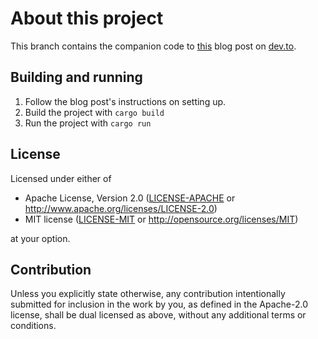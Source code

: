 # About this project
This branch contains the companion code to [this](https://dev.to/lcsfelix/using-rust-blurz-to-capture-bluetooth-messages-9f-temp-slug-3838740/) blog post on [dev.to](https://dev.to/).

## Building and running
1. Follow the blog post's instructions on setting up.
2. Build the project with `cargo build`
3. Run the project with `cargo run`

## License

Licensed under either of

 * Apache License, Version 2.0
   ([LICENSE-APACHE](LICENSE-APACHE) or http://www.apache.org/licenses/LICENSE-2.0)
 * MIT license
   ([LICENSE-MIT](LICENSE-MIT) or http://opensource.org/licenses/MIT)

at your option.

## Contribution

Unless you explicitly state otherwise, any contribution intentionally submitted
for inclusion in the work by you, as defined in the Apache-2.0 license, shall be
dual licensed as above, without any additional terms or conditions.
